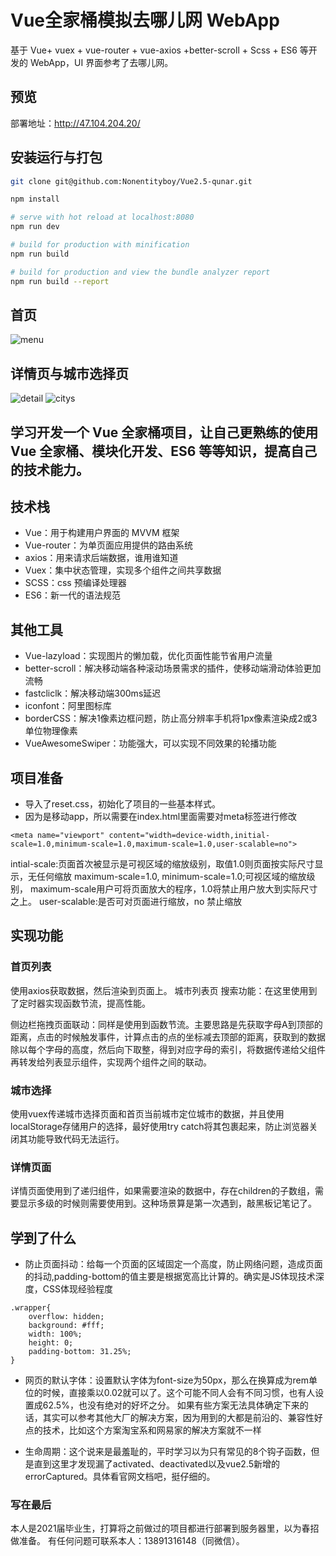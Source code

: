 # Vue全家桶模拟去哪儿网 WebApp

基于 Vue+ vuex + vue-router + vue-axios +better-scroll + Scss + ES6 等开发的 WebApp，UI 界面参考了去哪儿网。

## 预览

部署地址：http://47.104.204.20/

## 安装运行与打包

``` bash
git clone git@github.com:Nonentityboy/Vue2.5-qunar.git

npm install

# serve with hot reload at localhost:8080
npm run dev

# build for production with minification
npm run build

# build for production and view the bundle analyzer report
npm run build --report
```

## 首页

![menu](http://47.104.204.20/img/qunar/menu.png)


## 详情页与城市选择页

![detail](http://47.104.204.20/img/qunar/detail.png)
![citys](http://47.104.204.20/img/qunar/citys.png)

## 学习开发一个 Vue 全家桶项目，让自己更熟练的使用 Vue 全家桶、模块化开发、ES6 等等知识，提高自己的技术能力。

## 技术栈

* Vue：用于构建用户界面的 MVVM 框架
* Vue-router：为单页面应用提供的路由系统
* axios：用来请求后端数据，谁用谁知道
* Vuex：集中状态管理，实现多个组件之间共享数据
* SCSS：css 预编译处理器
* ES6：新一代的语法规范

## 其他工具

* Vue-lazyload：实现图片的懒加载，优化页面性能节省用户流量
* better-scroll：解决移动端各种滚动场景需求的插件，使移动端滑动体验更加流畅
* fastcliclk：解决移动端300ms延迟
* iconfont：阿里图标库
* borderCSS：解决1像素边框问题，防止高分辨率手机将1px像素渲染成2或3单位物理像素
* VueAwesomeSwiper：功能强大，可以实现不同效果的轮播功能

## 项目准备

* 导入了reset.css，初始化了项目的一些基本样式。
* 因为是移动app，所以需要在index.html里面需要对meta标签进行修改 
```
<meta name="viewport" content="width=device-width,initial-scale=1.0,minimum-scale=1.0,maximum-scale=1.0,user-scalable=no">
```
intial-scale:页面首次被显示是可视区域的缩放级别，取值1.0则页面按实际尺寸显示，无任何缩放 maximum-scale=1.0, minimum-scale=1.0;可视区域的缩放级别， maximum-scale用户可将页面放大的程序，1.0将禁止用户放大到实际尺寸之上。 user-scalable:是否可对页面进行缩放，no 禁止缩放

## 实现功能
### 首页列表
使用axios获取数据，然后渲染到页面上。
城市列表页
搜索功能：在这里使用到了定时器实现函数节流，提高性能。

侧边栏拖拽页面联动：同样是使用到函数节流。主要思路是先获取字母A到顶部的距离，点击的时候触发事件，计算点击的点的坐标减去顶部的距离，获取到的数据除以每个字母的高度，然后向下取整，得到对应字母的索引，将数据传递给父组件再转发给列表显示组件，实现两个组件之间的联动。

### 城市选择
使用vuex传递城市选择页面和首页当前城市定位城市的数据，并且使用localStorage存储用户的选择，最好使用try catch将其包裹起来，防止浏览器关闭其功能导致代码无法运行。

### 详情页面
详情页面使用到了递归组件，如果需要渲染的数据中，存在children的子数组，需要显示多级的时候则需要使用到。这种场景算是第一次遇到，敲黑板记笔记了。

## 学到了什么
* 防止页面抖动：给每一个页面的区域固定一个高度，防止网络问题，造成页面的抖动,padding-bottom的值主要是根据宽高比计算的。确实是JS体现技术深度，CSS体现经验程度
```
.wrapper{
    overflow: hidden;
    background: #fff;
    width: 100%;
    height: 0;
    padding-bottom: 31.25%;
}
```

* 网页的默认字体：设置默认字体为font-size为50px，那么在换算成为rem单位的时候，直接乘以0.02就可以了。这个可能不同人会有不同习惯，也有人设置成62.5%，也没有绝对的好坏之分。 如果有些方案无法具体确定下来的话，其实可以参考其他大厂的解决方案，因为用到的大都是前沿的、兼容性好点的技术，比如这个方案淘宝系和网易家的解决方案就不一样

* 生命周期：这个说来是最羞耻的，平时学习以为只有常见的8个钩子函数，但是直到这里才发现漏了activated、deactivated以及vue2.5新增的errorCaptured。具体看官网文档吧，挺仔细的。

### 写在最后
本人是2021届毕业生，打算将之前做过的项目都进行部署到服务器里，以为春招做准备。
有任何问题可联系本人：13891316148（同微信）。
